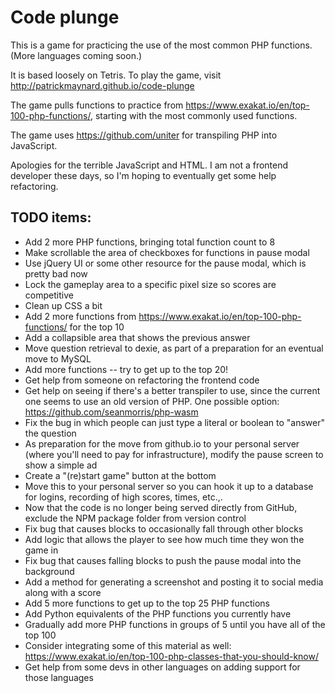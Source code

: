 # Code plunge

This is a game for practicing the use of the most common PHP functions. (More languages coming soon.)

It is based loosely on Tetris. To play the game, visit http://patrickmaynard.github.io/code-plunge 

The game pulls functions to practice from https://www.exakat.io/en/top-100-php-functions/, starting with the most commonly used functions.

The game uses https://github.com/uniter for transpiling PHP into JavaScript.

Apologies for the terrible JavaScript and HTML. I am not a frontend developer these days, so I'm hoping to eventually get some help refactoring.

## TODO items:

* Add 2 more PHP functions, bringing total function count to 8
* Make scrollable the area of checkboxes for functions in pause modal
* Use jQuery UI or some other resource for the pause modal, which is pretty bad now
* Lock the gameplay area to a specific pixel size so scores are competitive
* Clean up CSS a bit
* Add 2 more functions from https://www.exakat.io/en/top-100-php-functions/ for the top 10
* Add a collapsible area that shows the previous answer
* Move question retrieval to dexie, as part of a preparation for an eventual move to MySQL
* Add more functions -- try to get up to the top 20!
* Get help from someone on refactoring the frontend code
* Get help on seeing if there's a better transpiler to use, since the current one seems to use an old version of PHP. One possible option: https://github.com/seanmorris/php-wasm
* Fix the bug in which people can just type a literal or boolean to "answer" the question
* As preparation for the move from github.io to your personal server (where you'll need to pay for infrastructure), modify the pause screen to show a simple ad
* Create a "(re)start game" button at the bottom
* Move this to your personal server so you can hook it up to a database for logins, recording of high scores, times, etc.,.
* Now that the code is no longer being served directly from GitHub, exclude the NPM package folder from version control
* Fix bug that causes blocks to occasionally fall through other blocks
* Add logic that allows the player to see how much time they won the game in
* Fix bug that causes falling blocks to push the pause modal into the background
* Add a method for generating a screenshot and posting it to social media along with a score
* Add 5 more functions to get up to the top 25 PHP functions
* Add Python equivalents of the PHP functions you currently have
* Gradually add more PHP functions in groups of 5 until you have all of the top 100
* Consider integrating some of this material as well: https://www.exakat.io/en/top-100-php-classes-that-you-should-know/
* Get help from some devs in other languages on adding support for those languages
